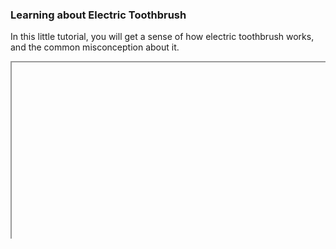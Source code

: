 ### Learning about Electric Toothbrush
In this little tutorial, you will get a sense of how electric toothbrush works, and the common misconception about it.
<style>.verse-player-embed { position: relative; padding-bottom: 56.25%; height: 0; overflow: hidden; max-width: 100%; } .verse-player-embed iframe, .verse-player-embed object, .verse-player-embed embed { position: absolute; top: 0; left: 0; width: 100%; height: 100%; }</style>
<div class='verse-player-embed'><iframe><video src='https://www.verse.com/stories/60897-mings-secret-of-beautiful-tooth/?embed&chapterprogress=0&cuepoints=0' autoplay='0' frameborder='0' allowfullscreen ></video></iframe></div>
